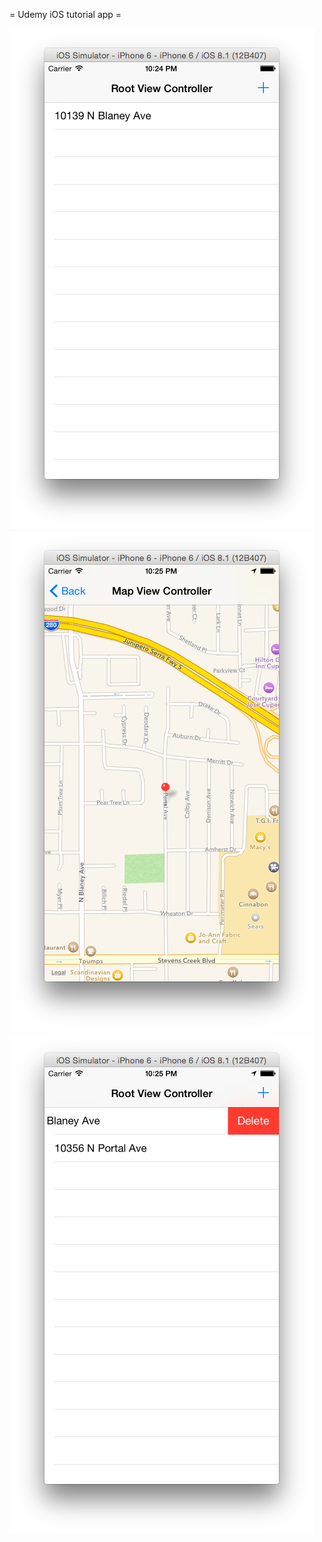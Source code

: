= Udemy iOS tutorial app =

![screen shot 1](/screenshot/sc1.png)
![screen shot 2](/screenshot/sc2.png)
![screen shot 3](/screenshot/sc3.png)